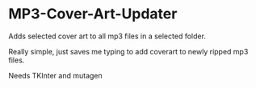 # MP3-Cover-Art-Updater
Adds selected cover art to all mp3 files in a selected folder.

Really simple, just saves me typing to add coverart to newly ripped mp3 files. 

Needs TKInter and mutagen
